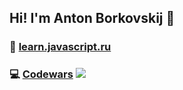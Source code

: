## Hi! I'm Anton Borkovskij 👋

<!--

📘  Front-End Development @ [TeachMeSkills](https://teachmeskills.by/),   
💻  JavaScript/Front-end 2021Q1 @ [The Rolling Scopes School](https://rs.school/),  
💻  React.JS 2021Q3 @ [The Rolling Scopes School](https://rs.school/) (in process)


<img src="https://github.com/g5-freemen/g5-freemen/blob/main/excavator.png"> Mining engineer.



**g5-freemen/g5-freemen** is a ✨ _special_ ✨ repository because its `README.md` (this file) appears on your GitHub profile.

Here are some ideas to get you started:

- 🔭 I’m currently working on ...
- 🌱 I’m currently learning ...
- 👯 I’m looking to collaborate on ...
- 🤔 I’m looking for help with ...
- 💬 Ask me about ...
- 📫 How to reach me: ...
- 😄 Pronouns: ...
- ⚡ Fun fact: ...
-->

### 📗 [learn.javascript.ru](https://learn.javascript.ru/)
### 💻 [Codewars](https://www.codewars.com/) <img src="https://www.codewars.com/users/g5-freemen/badges/micro">

